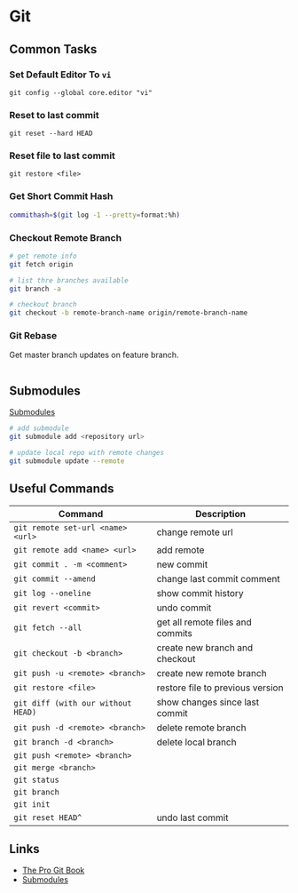 # Git

## Common Tasks

### Set Default Editor To `vi`

`git config --global core.editor "vi"`

### Reset to last commit

`git reset --hard HEAD`

### Reset file to last commit

`git restore <file>`

### Get Short Commit Hash

```bash
commithash=$(git log -1 --pretty=format:%h)
```

### Checkout Remote Branch

```bash
# get remote info
git fetch origin

# list thre branches available
git branch -a

# checkout branch
git checkout -b remote-branch-name origin/remote-branch-name
```

### Git Rebase

Get master branch updates on feature branch.

```bash


```

## Submodules

[Submodules](https://git-scm.com/book/en/v2/Git-Tools-Submodules)

```bash
# add submodule
git submodule add <repository url>

# update local repo with remote changes
git submodule update --remote
```

## Useful Commands

| Command                            | Description                      |
| ---------------------------------- | -------------------------------- |
| `git remote set-url <name> <url>`  | change remote url                |
| `git remote add <name> <url>`      | add remote                       |
| `git commit . -m <comment>`        | new commit                       |
| `git commit --amend`               | change last commit comment       |
| `git log --oneline`                | show commit history              |
| `git revert <commit>`              | undo commit                      |
| `git fetch --all`                  | get all remote files and commits |
| `git checkout -b <branch>`         | create new branch and checkout   |
| `git push -u <remote> <branch>`    | create new remote branch         |
| `git restore <file>`               | restore file to previous version |
| `git diff (with our without HEAD)` | show changes since last commit   |
| `git push -d <remote> <branch>`    | delete remote branch             |
| `git branch -d <branch>`           | delete local branch              |
| `git push <remote> <branch>`       |                                  |
| `git merge <branch>`               |                                  |
| `git status`                       |                                  |
| `git branch`                       |                                  |
| `git init`                         |                                  |
| `git reset HEAD^`                  | undo last commit                 |

## Links

- [The Pro Git Book](https://git-scm.com/book/en/v2)
- [Submodules](https://git-scm.com/book/en/v2/Git-Tools-Submodules)
